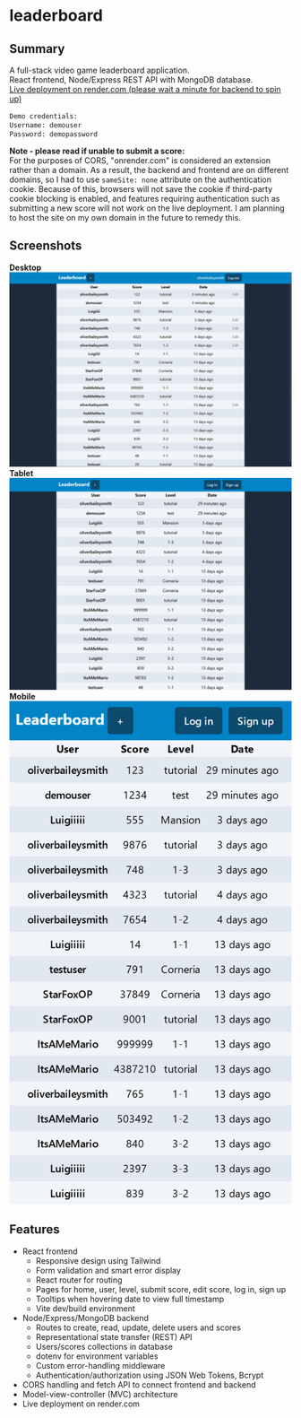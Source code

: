 # leaderboard
## Summary
A full-stack video game leaderboard application.<br/>
React frontend, Node/Express REST API with MongoDB database.<br/>
[Live deployment on render.com (please wait a minute for backend to spin up)](https://leaderboard-frontend-15hu.onrender.com/)
<br/>
```
Demo credentials:
Username: demouser
Password: demopassword
```
**Note - please read if unable to submit a score:**<br/>
For the purposes of CORS, "onrender.com" is considered an extension rather than a domain. As a result, the backend and frontend are on different domains, so I had to use `sameSite: none` attribute on the authentication cookie. Because of this, browsers will not save the cookie if third-party cookie blocking is enabled, and features requiring authentication such as submitting a new score will not work on the live deployment. I am planning to host the site on my own domain in the future to remedy this.
<br/>
## Screenshots
**Desktop**
<br/>
<img src="gallery/leaderboard-desktop.png" alt="Leaderboard home page on desktop"/>
<br/>
**Tablet**
<br/>
<img src="gallery/leaderboard-tablet.png" alt="Leaderboard home page on tablet"/>
<br/>
**Mobile**
<br/>
<img src="gallery/leaderboard-mobile.png" alt="Leaderboard home page on mobile"/>
<br/>
## Features
- React frontend
  - Responsive design using Tailwind
  - Form validation and smart error display
  - React router for routing
  - Pages for home, user, level, submit score, edit score, log in, sign up
  - Tooltips when hovering date to view full timestamp
  - Vite dev/build environment
- Node/Express/MongoDB backend
  - Routes to create, read, update, delete users and scores
  - Representational state transfer (REST) API
  - Users/scores collections in database
  - dotenv for environment variables
  - Custom error-handling middleware
  - Authentication/authorization using JSON Web Tokens, Bcrypt
- CORS handling and fetch API to connect frontend and backend
- Model-view-controller (MVC) architecture
- Live deployment on render.com
